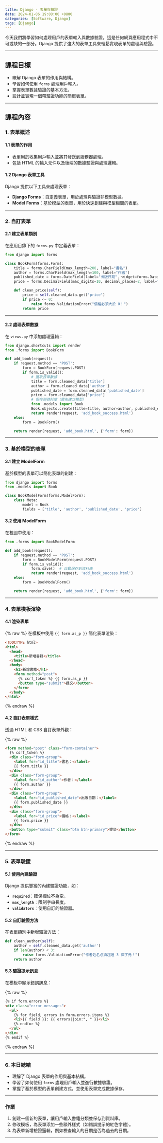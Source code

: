 ```yaml
---
title: Django - 表單與驗證
date: 2024-01-06 19:00:00 +0800
categories: [Software, Django]
tags: [Django]
---
```


今天我們將學習如何處理用戶的表單輸入與數據驗證，這是任何網頁應用程式中不可或缺的一部分。Django 提供了強大的表單工具來輕鬆實現表單的處理與驗證。

---

## **課程目標**

- 瞭解 Django 表單的作用與結構。
- 學習如何使用 `forms` 處理用戶輸入。
- 掌握表單數據驗證的基本方法。
- 設計並實現一個帶驗證功能的簡單表單。

---

## **課程內容**

### **1. 表單概述**

#### **1.1 表單的作用**

- 表單用於收集用戶輸入並將其發送到服務器處理。
- 包括 HTML 的輸入元件以及後端的數據驗證與處理邏輯。

#### **1.2 Django 表單工具**

Django 提供以下工具來處理表單：

- **Django Forms**：自定義表單，用於處理與驗證非模型數據。
- **Model Forms**：基於模型的表單，用於快速創建與模型相關的表單。

---

### **2. 自訂表單**

#### **2.1 建立表單類別**

在應用目錄下的 `forms.py` 中定義表單：

```python
from django import forms

class BookForm(forms.Form):
    title = forms.CharField(max_length=200, label="書名")
    author = forms.CharField(max_length=100, label="作者")
    published_date = forms.DateField(label="出版日期", widget=forms.DateInput(attrs={'type': 'date'}))
    price = forms.DecimalField(max_digits=10, decimal_places=2, label="價格")

    def clean_price(self):
        price = self.cleaned_data.get('price')
        if price <= 0:
            raise forms.ValidationError("價格必須大於 0！")
        return price
```

---

#### **2.2 處理表單數據**

在 `views.py` 中添加處理邏輯：

```python
from django.shortcuts import render
from .forms import BookForm

def add_book(request):
    if request.method == 'POST':
        form = BookForm(request.POST)
        if form.is_valid():
            # 獲取表單數據
            title = form.cleaned_data['title']
            author = form.cleaned_data['author']
            published_date = form.cleaned_data['published_date']
            price = form.cleaned_data['price']
            # 保存到資料庫（需先建立模型）
            from .models import Book
            Book.objects.create(title=title, author=author, published_date=published_date, price=price)
            return render(request, 'add_book_success.html')
    else:
        form = BookForm()

    return render(request, 'add_book.html', {'form': form})
```

---

### **3. 基於模型的表單**

#### **3.1 建立 ModelForm**

基於模型的表單可以簡化表單的創建：

```python
from django import forms
from .models import Book

class BookModelForm(forms.ModelForm):
    class Meta:
        model = Book
        fields = ['title', 'author', 'published_date', 'price']
```

#### **3.2 使用 ModelForm**

在視圖中使用：

```python
from .forms import BookModelForm

def add_book(request):
    if request.method == 'POST':
        form = BookModelForm(request.POST)
        if form.is_valid():
            form.save()  # 自動保存到資料庫
            return render(request, 'add_book_success.html')
    else:
        form = BookModelForm()

    return render(request, 'add_book.html', {'form': form})
```

---

### **4. 表單模板渲染**

#### **4.1 渲染表單**

{% raw %}
在模板中使用 `{{ form.as_p }}` 簡化表單渲染：


```html
<!DOCTYPE html>
<html>
  <head>
    <title>新增書籍</title>
  </head>
  <body>
    <h1>新增書籍</h1>
    <form method="post">
      {% csrf_token %} {{ form.as_p }}
      <button type="submit">提交</button>
    </form>
  </body>
</html>
```
{% endraw %}

#### **4.2 自訂表單樣式**

透過 HTML 和 CSS 自訂表單外觀：

{% raw %}
```html
<form method="post" class="form-container">
  {% csrf_token %}
  <div class="form-group">
    <label for="id_title">書名：</label>
    {{ form.title }}
  </div>
  <div class="form-group">
    <label for="id_author">作者：</label>
    {{ form.author }}
  </div>
  <div class="form-group">
    <label for="id_published_date">出版日期：</label>
    {{ form.published_date }}
  </div>
  <div class="form-group">
    <label for="id_price">價格：</label>
    {{ form.price }}
  </div>
  <button type="submit" class="btn btn-primary">提交</button>
</form>
```
{% endraw %}

---

### **5. 表單驗證**

#### **5.1 使用內建驗證**

Django 提供豐富的內建驗證功能，如：

- **`required`**：確保欄位不為空。
- **`max_length`**：限制字串長度。
- **`validators`**：使用自訂的驗證器。

#### **5.2 自訂驗證方法**

在表單類別中新增驗證方法：

```python
def clean_author(self):
    author = self.cleaned_data.get('author')
    if len(author) < 3:
        raise forms.ValidationError("作者姓名必須超過 3 個字元！")
    return author
```

#### **5.3 驗證提示訊息**

在模板中顯示錯誤訊息：

{% raw %}
```html
{% if form.errors %}
<div class="error-messages">
  <ul>
    {% for field, errors in form.errors.items %}
    <li>{{ field }}: {{ errors|join:", " }}</li>
    {% endfor %}
  </ul>
</div>
{% endif %}
```
{% endraw %}

---

### **6. 本日總結**

- 理解了 Django 表單的作用與基本結構。
- 學習了如何使用 `forms` 處理用戶輸入並進行數據驗證。
- 掌握了基於模型的表單創建方式，並使用表單完成數據保存。

---

### **作業**

1. 創建一個新的表單，讓用戶輸入書籍分類並保存到資料庫。
2. 修改模板，為表單添加一些額外樣式（如錯誤提示的紅色字體）。
3. 為表單新增驗證邏輯，例如檢查輸入的日期是否為過去的日期。

---
